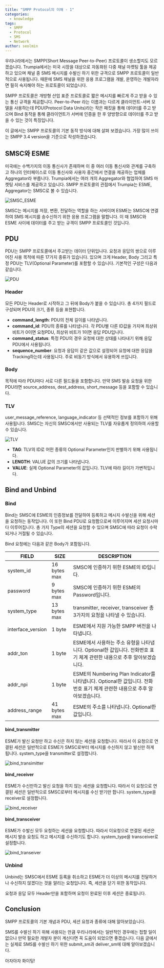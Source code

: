 ```yaml
---
title: "SMPP Protocol의 이해 - 1"
categories:
  - knowledge
tags:
  - SMPP
  - Protocol
  - SMS
  - Network
author: seolmin
---
```


우리나라에서는 SMPP(Short Message Peer-to-Peer) 프로토콜이 생소할지도 모르겠습니다. Trumpia에서는 미국 시장을 대상으로 자동화된 다중 채널 마켓팅 툴을 제공하고 있으며 채널 중 SMS 메시지를 수발신 하기 위한 규격으로 SMPP 프로토콜이 일반적으로 사용됩니다. 때문에 SMS 채널을 위한 응용 프로그램을 개발, 운영하는 개발자라면 필히 숙지해야 하는 프로토콜이 되었습니다.

SMPP 프로토콜은 개방형 산업 표준 프로토콜로 짧은 메시지를 빠르게 주고 받을 수 있는 통신 규격을 제공합니다. Peer-to-Peer 라는 이름과는 다르게 클라이언트-서버 모델을 사용하는데  PDU(Protocol Data Units)라는 작은 패킷을 통해 데이터를 주고 받으며 Bind 동작을 통해 클라이언트가 서버에 인증을 한 후 양방향으로 데이터를 주고 받을 수 있는 것이 특징입니다.

이 글에서는 SMPP 프로토콜의 기본 동작 방식에 대해 살펴 보겠습니다. 가장 많이 쓰이는 SMPP 3.4 version을 기준으로 작성하겠습니다.



## SMSC와 ESME

미국에는 수백가지의 이동 통신사가 존재하며 이 중 여러 이동 통신사와 관계를 구축하고 하나의 인터페이스로 이동 통신사와 사용자 중간에서 연결을 제공하는 업체를 Aggregator라 부릅니다. Trumpia에서는 여러 개의 Aggregator와 협업하여 SMS 마켓팅 서비스를 제공하고 있습니다. SMPP 프로토콜의 관점에서 Trumpia는 ESME, Aggregator는 SMSC로 볼 수 있습니다.

![SMSC_ESME](/images/2019-10-04-SMPP_Protocol_1/SMSC_ESME.png)

SMSC는 메시지를 저장, 변환, 전달하는 역할을 하는 서버이며 ESME는 SMSC에 연결하여 SMS 메시지를 송수신하기 위한 응용 프로그램을 말합니다. 이 때 SMSC와 ESME 사이에 데이터를 주고 받는 규격이 SMPP 프로토콜인 것입니다.



## PDU

PDU는 SMPP 프로토콜에서 주고받는 데이터 단위입니다. 요청과 응답의 쌍으로 이루어진 사용 목적에 따른 17가지 종류가 있습니다.  있으며 크게 Header, Body 그리고 특정 PDU는 TLV(Optional Parameter)를 포함할 수 있습니다. 기본적인 구성은 다음과 같습니다.

![PDU](/images/2019-10-04-SMPP_Protocol_1/PDU.png)

### Header

모든 PDU는 Header로 시작하고 그 뒤에 Body가 붙을 수 있습니다. 총 4가지 필드로 구성되며 PDU의 크기, 종류 등을 표현합니다.

* **command_length**: PDU의 전체 길이를 나타냅니다.
* **command_id**: PDU의 종류를 나타냅니다. 각 PDU별 다른 ID값을 가지며 최상위 비트가 0이면 요청PDU, 최상위 비트가 1이면 응답 PDU입니다.
* **command_status**: 특정 PDU의 경우 요청에 대한 상태를 나타내기 위해 응답 PDU에서 사용됩니다.
* **sequence_number**: 요청과 응답이 같은 값으로 설정되어 요청에 대한 응답을 Tracking하는데 사용됩니다. 주로 비동기 방식에서 유용하게 쓰입니다.

### Body

목적에 따라 PDU마다 서로 다른 필드들을 포함합니다. 만약 SMS 발송 요청을 위한 PDU라면 source_address, dest_address, short_message 등을 포함할 수 있습니다. 

### TLV

user_message_reference, language_indicator 등 선택적인 정보를 포함하기 위해 사용됩니다. SMSC는 자신의 SMSC에서만 사용되는 TLV를 자유롭게 정의하여 사용할 수 있습니다. 

![TLV](/images/2019-10-04-SMPP_Protocol_1/TLV.png)

* **TAG**: TLV의 ID로 어떤 종류의 Optional Parameter인지 판별하기 위해 사용됩니다.
* **LENGTH**: VALUE 값의 크기를 나타냅니다.
* **VALUE**: 실제 Optional Parameter의 값입니다. TLV에 따라 길이가 가변적입니다.



## Bind and Unbind

### Bind

Bind는 SMSC에 ESME의 인증정보를 전달하여 등록하고 메시지 수발신을 위해 세션을 요청하는 동작입니다. 이 또한 Bind PDU로 요청함으로써 이루어지며 세션 요청시마다 이루어집니다. 총 가지 Type의 세션을 요청할 수 있으며 SMSC에 따라 요청이 수락되거나 거절될 수 있습니다.

Bind 요청에는 다음과 같은 Body가 포함됩니다.

| FIELD             | SIZE         | DESCRIPTION                                                  |
| ----------------- | ------------ | ------------------------------------------------------------ |
| system_id         | 16 bytes max | SMSC에 인증하기 위한 ESME의 ID입니다.                        |
| password          | 9 bytes max  | SMSC에 인증하기 위한 ESME의 Password입니다.                  |
| system_type       | 13 bytes max | transmitter, receiver, transceiver 총 3가지의 요청을 나타낼 수 있습니다. |
| interface_version | 1 byte       | ESME에서 지원 가능한 SMPP 버전을 나타냅니다.                 |
| addr_ton          | 1 byte       | ESME에서 사용하는 주소 유형을 나타냅니다. Optional한 값입니다. 전화번호 표기 체계 관련한 내용으로 추후 알아보겠습니다. |
| addr_npi          | 1 byte       | ESME의 Numbering Plan Indicator를 나타냅니다. Optional한 값입니다. 전화번호 표기 체계 관련한 내용으로 추후 알아보겠습니다. |
| address_range     | 41 bytes max | ESME의 주소를 나타냅니다. Optional한 값입니다.               |



#### bind_transmitter

ESME가 발신 요청만 하고 수신은 하지 않는 세션을 요청합니다. 따라서 이 요청으로 연결된 세션은 일반적으로 ESME가 SMSC로부터 메시지를 수신하지 않고 발신만 하게 됩니다. system_type을 transmitter로 설정합니다.

![bind_transimitter](/images/2019-10-04-SMPP_Protocol_1/bind_transimitter.png)

#### bind_receiver

ESME가 수신만하고 발신 요청을 하지 않는 세션을 요청합니다. 따라서 이 요청으로 연결된 세션은 일반적으로 SMSC로부터 메시지를 수신 받기만 합니다. system_type을 receiver로 설정합니다.

![bind_receiver](/images/2019-10-04-SMPP_Protocol_1/bind_receiver.png)

#### bind_transceiver

ESME가 수발신 모두 요청하는 세션을 요청합니다. 따라서 이요청으로 연결된 세션은 메시지 발송 요청도 하고 메시지를 수신하기도 합니다. system_type을 transceiver로 설정합니다.

![bind_transeiver](/images/2019-10-04-SMPP_Protocol_1/bind_transeiver.png)



### Unbind

Unbind는 SMSC에서 ESME 등록을 취소하고 ESME가 더 이상의 메시지를 전달하거나 수신하지 않겠다는 것을 알리는 요청입니다. 즉, 세션을 닫기 위한 동작입니다.

요청과 응답 모두 Header만을 포함하며 요청이 완료된 이후 세션은 종료됩니다.



## Conclusion

SMPP 프로토콜의 기본 개념과 PDU, 세션 요청과 종류에 대해 알아보았습니다. 

SMS를 수발신 하기 위해 사용되는 만큼 우리나라에서는 일반적인 경우에는 접할 일이 없으나 만약 필요한 개발자 분이 계신다면 꼭 도움이 되었으면 좋겠습니다. 다음 글에서는 실제로 SMS를 수발신 하기 위한 submit_sm과 deliver_sm에 대해 알아보겠습니다. 

아자아자 화이팅!

